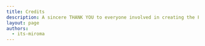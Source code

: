 ```yaml
---
title: Credits
description: A sincere THANK YOU to everyone involved in creating the Fabric Documentation!
layout: page
authors:
  - its-miroma
---
```


<!-- markdownlint-disable-file MD033 -->

<script setup lang="ts">
import { useData } from "vitepress";
import {
  VPTeamMembers,
  VPTeamPage,
  VPTeamPageSection,
  VPTeamPageTitle,
} from "vitepress/theme";
import { computed } from "vue";

import { data as _authors } from "/.vitepress/data/authors.data";
import { data as _bot } from "/.vitepress/data/bot.data";
import { data as _committers } from "/.vitepress/data/committers.data";
import { data as _maintainers } from "/.vitepress/data/maintainers.data";
import { data as _translators } from "/.vitepress/data/translators.data";
import { Fabric } from "/.vitepress/types";

const data = useData();
const options = computed(
  () => data.theme.value.credits as Fabric.CreditsOptions
);

const authors = _authors.map((author) => ({
  ...author,
  avatar: author.avatar || _bot.avatar,
  title:
    author.number === 1
      ? options.value.authors.description.singular
      : options.value.authors.description.plural.replace(
          "%d",
          author.number.toString()
        ),
}));

const committers = _committers.map((committer) => ({
  ...committer,
  avatar: committer.avatar || _bot.avatar,
  title:
    committer.number === 1
      ? options.value.committers.description.singular
      : options.value.committers.description.plural.replace(
          "%d",
          committer.number.toString()
        ),
}));

const maintainers = _maintainers;

const translators = _translators.map((translator) => ({
  ...translator,
  avatar: translator.avatar || _bot.avatar,
  title:
    translator.number === 1
      ? options.value.translators.description.singular
      : options.value.translators.description.plural.replace(
          "%d",
          translator.number.toString()
        ),
}));
</script>

<VPTeamPage>
  <VPTeamPageTitle>
    <template #title>{{ $frontmatter.title }}</template>
    <template #lead>{{ $frontmatter.description }}</template>
  </VPTeamPageTitle>
  <VPTeamPageSection v-if="maintainers.length">
    <template #title>{{ options!.maintainers.title }}</template>
    <template #members>
      <VPTeamMembers :members="maintainers" />
    </template>
  </VPTeamPageSection>
  <VPTeamPageSection v-if="committers.length">
    <template #title>{{ options!.committers.title }}</template>
    <template #members>
      <VPTeamMembers :members="committers" size="small" />
    </template>
  </VPTeamPageSection>
  <VPTeamPageSection v-if="authors.length">
    <template #title>{{ options!.authors.title }}</template>
    <template #members>
      <VPTeamMembers :members="authors" size="small" />
    </template>
  </VPTeamPageSection>
  <VPTeamPageSection v-if="translators.length">
    <template #title>{{ options!.translators.title }}</template>
    <template #members>
      <VPTeamMembers :members="translators" size="small" />
    </template>
  </VPTeamPageSection>
</VPTeamPage>
